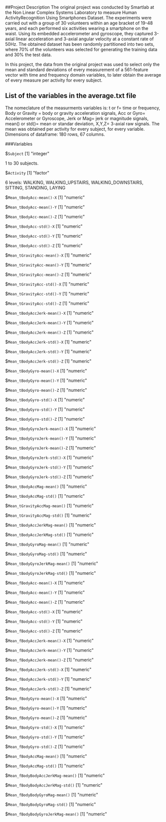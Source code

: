 ##Project Description 
The original project was conducted by Smartlab at the Non Linear Complex Systems Laboratory to measure Human ActivityRecognition Using Smartphones Dataset.
The experiments were carried out with a group of 30 volunteers within an age bracket of 19-48 years, and each performed six activities wearing a smartphone on the waist.
Using its embedded accelerometer and gyroscope, they captured 3-axial linear acceleration and 3-axial angular velocity at a constant rate of 50Hz. The obtained dataset has been randomly partitioned into two sets, where 70% of the volunteers was selected for generating the training data and 30% the test data. 

In this project, the data from the original project was used to select only the mean and standard deviations of every measurement of a 561-feature vector with time and frequency domain variables, to later obtain the average of every measure per activity for every subject. 

## List of the variables in the average.txt file 
The nomeclature of the measurments variables is: t or f= time or frequency, Body or Gravity = body or gravity acceleration signals, Acc or Gyro= Accelerometer or Gyroscope, Jerk or Mag= jerk or magnitude signals, mean() or std()= mean or standar deviation, X,Y,Z= 3-axial raw signals. 
The mean was obtained per activity for every subject, for every variable. 
Dimensions of dataframe: 180 rows, 67 columns. 

###Variables

$`Subject`
[1] "integer"

1 to 30 subjects. 

$`Activity`
[1] "factor"

6 levels: WALKING, WALKING_UPSTAIRS, WALKING_DOWNSTAIRS, SITTING, STANDING, LAYING

$`Mean_tBodyAcc-mean()-X`
[1] "numeric"

$`Mean_tBodyAcc-mean()-Y`
[1] "numeric"

$`Mean_tBodyAcc-mean()-Z`
[1] "numeric"

$`Mean_tBodyAcc-std()-X`
[1] "numeric"

$`Mean_tBodyAcc-std()-Y`
[1] "numeric"

$`Mean_tBodyAcc-std()-Z`
[1] "numeric"

$`Mean_tGravityAcc-mean()-X`
[1] "numeric"

$`Mean_tGravityAcc-mean()-Y`
[1] "numeric"

$`Mean_tGravityAcc-mean()-Z`
[1] "numeric"

$`Mean_tGravityAcc-std()-X`
[1] "numeric"

$`Mean_tGravityAcc-std()-Y`
[1] "numeric"

$`Mean_tGravityAcc-std()-Z`
[1] "numeric"

$`Mean_tBodyAccJerk-mean()-X`
[1] "numeric"

$`Mean_tBodyAccJerk-mean()-Y`
[1] "numeric"

$`Mean_tBodyAccJerk-mean()-Z`
[1] "numeric"

$`Mean_tBodyAccJerk-std()-X`
[1] "numeric"

$`Mean_tBodyAccJerk-std()-Y`
[1] "numeric"

$`Mean_tBodyAccJerk-std()-Z`
[1] "numeric"

$`Mean_tBodyGyro-mean()-X`
[1] "numeric"

$`Mean_tBodyGyro-mean()-Y`
[1] "numeric"

$`Mean_tBodyGyro-mean()-Z`
[1] "numeric"

$`Mean_tBodyGyro-std()-X`
[1] "numeric"

$`Mean_tBodyGyro-std()-Y`
[1] "numeric"

$`Mean_tBodyGyro-std()-Z`
[1] "numeric"

$`Mean_tBodyGyroJerk-mean()-X`
[1] "numeric"

$`Mean_tBodyGyroJerk-mean()-Y`
[1] "numeric"

$`Mean_tBodyGyroJerk-mean()-Z`
[1] "numeric"

$`Mean_tBodyGyroJerk-std()-X`
[1] "numeric"

$`Mean_tBodyGyroJerk-std()-Y`
[1] "numeric"

$`Mean_tBodyGyroJerk-std()-Z`
[1] "numeric"

$`Mean_tBodyAccMag-mean()`
[1] "numeric"

$`Mean_tBodyAccMag-std()`
[1] "numeric"

$`Mean_tGravityAccMag-mean()`
[1] "numeric"

$`Mean_tGravityAccMag-std()`
[1] "numeric"

$`Mean_tBodyAccJerkMag-mean()`
[1] "numeric"

$`Mean_tBodyAccJerkMag-std()`
[1] "numeric"

$`Mean_tBodyGyroMag-mean()`
[1] "numeric"

$`Mean_tBodyGyroMag-std()`
[1] "numeric"

$`Mean_tBodyGyroJerkMag-mean()`
[1] "numeric"

$`Mean_tBodyGyroJerkMag-std()`
[1] "numeric"

$`Mean_fBodyAcc-mean()-X`
[1] "numeric"

$`Mean_fBodyAcc-mean()-Y`
[1] "numeric"

$`Mean_fBodyAcc-mean()-Z`
[1] "numeric"

$`Mean_fBodyAcc-std()-X`
[1] "numeric"

$`Mean_fBodyAcc-std()-Y`
[1] "numeric"

$`Mean_fBodyAcc-std()-Z`
[1] "numeric"

$`Mean_fBodyAccJerk-mean()-X`
[1] "numeric"

$`Mean_fBodyAccJerk-mean()-Y`
[1] "numeric"

$`Mean_fBodyAccJerk-mean()-Z`
[1] "numeric"

$`Mean_fBodyAccJerk-std()-X`
[1] "numeric"

$`Mean_fBodyAccJerk-std()-Y`
[1] "numeric"

$`Mean_fBodyAccJerk-std()-Z`
[1] "numeric"

$`Mean_fBodyGyro-mean()-X`
[1] "numeric"

$`Mean_fBodyGyro-mean()-Y`
[1] "numeric"

$`Mean_fBodyGyro-mean()-Z`
[1] "numeric"

$`Mean_fBodyGyro-std()-X`
[1] "numeric"

$`Mean_fBodyGyro-std()-Y`
[1] "numeric"

$`Mean_fBodyGyro-std()-Z`
[1] "numeric"

$`Mean_fBodyAccMag-mean()`
[1] "numeric"

$`Mean_fBodyAccMag-std()`
[1] "numeric"

$`Mean_fBodyBodyAccJerkMag-mean()`
[1] "numeric"

$`Mean_fBodyBodyAccJerkMag-std()`
[1] "numeric"

$`Mean_fBodyBodyGyroMag-mean()`
[1] "numeric"

$`Mean_fBodyBodyGyroMag-std()`
[1] "numeric"

$`Mean_fBodyBodyGyroJerkMag-mean()`
[1] "numeric"
